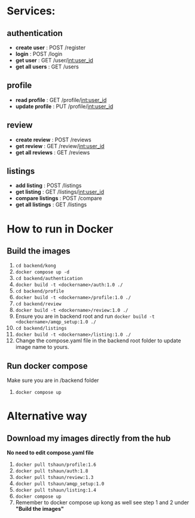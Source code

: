 # Services:
## authentication
- **create user** : POST /register
- **login** : POST /login
- **get user**  : GET /user/<int:user_id>
- **get all users**  : GET /users

## profile
- **read profile** : GET /profile/<int:user_id>
- **update profile** : PUT /profile/<int:user_id>

## review
- **create review** : POST /reviews
- **get review** : GET /review/<int:user_id>
- **get all reviews** : GET /reviews

## listings
- **add listing** : POST /listings
- **get listing** : GET /listings/<int:user_id>
- **compare listings** : POST /compare
- **get all listings** : GET /listings 


# How to run in Docker
## Build the images
1. `cd backend/kong` 
2. `docker compose up -d`
3. `cd backend/authentication`
4. `docker build -t <dockername>/auth:1.0 ./`
5. `cd backend/profile`
6. `docker build -t <dockername>/profile:1.0 ./`
7. `cd backend/review`
8. `docker build -t <dockername>/review:1.0 ./`
9. Ensure you are in backend root and run `docker build -t <dockername>/amqp_setup:1.0 ./`
10. `cd backend/listings`
11. `docker build -t <dockername>/listing:1.0 ./`
12. Change the compose.yaml file in the backend root folder to update image name to yours.
## Run docker compose
Make sure you are in /backend folder
1. `docker compose up`

# Alternative way
## Download my images directly from the hub
**No need to edit compose.yaml file**
1. `docker pull tshaun/profile:1.6`
2. `docker pull tshaun/auth:1.8`
3. `docker pull tshaun/review:1.3`
4. `docker pull tshaun/amqp_setup:1.0`
5. `docker pull tshaun/listing:1.4`
5. `docker compose up`
6. Remember to docker compose up kong as well see step 1 and 2 under **"Build the images"**
